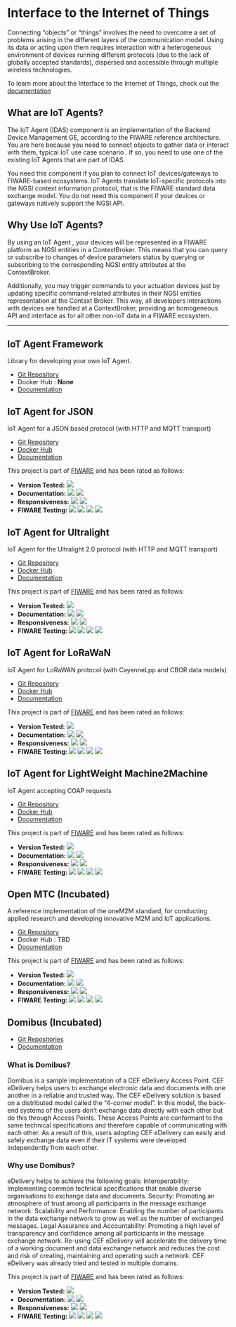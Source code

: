 # Interface to the Internet of Things

Connecting “objects” or “things” involves the need to overcome a set of problems arising in the different layers of the communication model. Using its data or acting upon them requires interaction with a heterogeneous environment of devices running different protocols (due to the lack of globally accepted standards), dispersed and accessible through multiple wireless technologies.

To learn more about the Interface to the Internet of Things, check out the [documentation](https://fiwaretourguide.readthedocs.io/en/latest/connection-to-the-internet-of-things/introduction/)

## What are IoT Agents?

The IoT Agent (IDAS) component is an implementation of the Backend Device Management GE, according to the FIWARE reference architecture. You are here because you need to connect objects to gather data or interact with them, typical IoT use case scenario . If so, you need to use one of the existing IoT Agents that are part of IDAS.

You need this component if you plan to connect IoT devices/gateways to FIWARE-based ecosystems. IoT Agents translate IoT-specific protocols into the NGSI context information protocol, that is the FIWARE standard data exchange model. You do not need this component if your devices or gateways natively support the NGSI API.

## Why Use IoT Agents?

By using an IoT Agent , your devices will be represented in a FIWARE platform as NGSI entities in a ContextBroker. This means that you can query or subscribe to changes of device parameters status by querying or subscribing to the corresponding NGSI entity attributes at the ContextBroker.

Additionally, you may trigger commands to your actuation devices just by updating specific command-related attributes in their NGSI entities representation at the Contaxt Broker. This way, all developers interactions with devices are handled at a ContextBroker, providing an homogeneous API and interface as for all other non-IoT data in a FIWARE ecosystem.


---

## IoT Agent Framework

Library for developing your own IoT Agent.

* [Git Repository](https://github.com/telefonicaid/iotagent-node-lib)
*  Docker Hub : **None**
* [Documentation](https://iotagent-node-lib.rtfd.io)



## IoT Agent for JSON

IoT Agent for a JSON based protocol (with HTTP and MQTT transport)

* [Git Repository](https://github.com/telefonicaid/iotagent-json)
* [Docker Hub](https://hub.docker.com/r/fiware/iotagent-json/)
* [Documentation](https://fiware-iotagent-json.rtfd.io)

This project is part of [FIWARE](http://fiware.org/) and has been rated as follows:

* **Version Tested:** ![ ](https://img.shields.io/badge/dynamic/json.svg?label=Version&url=https://jason-fox.github.io/Generic-Enablers/json/iotagent_json.json&query=$.version&colorB=blue)
* **Documentation:** ![ ](https://img.shields.io/badge/dynamic/json.svg?label=Completeness&url=https://jason-fox.github.io/Generic-Enablers/json/iotagent_json.json&query=$.docCompleteness&colorB=blue) ![ ](https://img.shields.io/badge/dynamic/json.svg?label=Usability&url=https://jason-fox.github.io/Generic-Enablers/json/iotagent_json.json&query=$.docSoundness&colorB=blue)
* **Responsiveness:** ![ ](https://img.shields.io/badge/dynamic/json.svg?label=Time%20to%20Respond&url=https://jason-fox.github.io/Generic-Enablers/json/iotagent_json.json&query=$.timeToCharge&colorB=blue) ![ ](https://img.shields.io/badge/dynamic/json.svg?label=Time%20to%20Fix&url=https://jason-fox.github.io/Generic-Enablers/json/iotagent_json.json&query=$.timeToFix&colorB=blue)
* **FIWARE Testing:** ![ ](https://img.shields.io/badge/dynamic/json.svg?label=Tests%20Passed&url=https://jason-fox.github.io/Generic-Enablers/json/iotagent_json.json&query=$.failureRate&colorB=blue)
![ ](https://img.shields.io/badge/dynamic/json.svg?label=Scalability&url=https://jason-fox.github.io/Generic-Enablers/json/iotagent_json.json&query=$.scalability&colorB=blue)
![ ](https://img.shields.io/badge/dynamic/json.svg?label=Performance&url=https://jason-fox.github.io/Generic-Enablers/json/iotagent_json.json&query=$.performance&colorB=blue)
![ ](https://img.shields.io/badge/dynamic/json.svg?label=Stability&url=https://jason-fox.github.io/Generic-Enablers/json/iotagent_json.json&query=$.stability&colorB=blue)


## IoT Agent for Ultralight

IoT Agent for the Ultralight 2.0 protocol (with HTTP and MQTT transport)

* [Git Repository](https://github.com/telefonicaid/iotagent-ul)
* [Docker Hub](https://hub.docker.com/r/fiware/iotagent-ul/)
* [Documentation](https://fiware-iotagent-ul.rtfd.io)

This project is part of [FIWARE](http://fiware.org/) and has been rated as follows:

* **Version Tested:** ![ ](https://img.shields.io/badge/dynamic/json.svg?label=Version&url=https://jason-fox.github.io/Generic-Enablers/json/iotagent_ul.json&query=$.version&colorB=blue)
* **Documentation:** ![ ](https://img.shields.io/badge/dynamic/json.svg?label=Completeness&url=https://jason-fox.github.io/Generic-Enablers/json/iotagent_ul.json&query=$.docCompleteness&colorB=blue) ![ ](https://img.shields.io/badge/dynamic/json.svg?label=Usability&url=https://jason-fox.github.io/Generic-Enablers/json/iotagent_ul.json&query=$.docSoundness&colorB=blue)
* **Responsiveness:** ![ ](https://img.shields.io/badge/dynamic/json.svg?label=Time%20to%20Respond&url=https://jason-fox.github.io/Generic-Enablers/json/iotagent_ul.json&query=$.timeToCharge&colorB=blue) ![ ](https://img.shields.io/badge/dynamic/json.svg?label=Time%20to%20Fix&url=https://jason-fox.github.io/Generic-Enablers/json/iotagent_ul.json&query=$.timeToFix&colorB=blue)
* **FIWARE Testing:** ![ ](https://img.shields.io/badge/dynamic/json.svg?label=Tests%20Passed&url=https://jason-fox.github.io/Generic-Enablers/json/iotagent_ul.json&query=$.failureRate&colorB=blue)
![ ](https://img.shields.io/badge/dynamic/json.svg?label=Scalability&url=https://jason-fox.github.io/Generic-Enablers/json/iotagent_ul.json&query=$.scalability&colorB=blue)
![ ](https://img.shields.io/badge/dynamic/json.svg?label=Performance&url=https://jason-fox.github.io/Generic-Enablers/json/iotagent_ul.json&query=$.performance&colorB=blue)
![ ](https://img.shields.io/badge/dynamic/json.svg?label=Stability&url=https://jason-fox.github.io/Generic-Enablers/json/iotagent_ul.json&query=$.stability&colorB=blue)

## IoT Agent for LoRaWaN

IoT Agent for LoRaWAN protocol (with CayenneLpp and CBOR data models)

* [Git Repository](https://github.com/Atos-Research-and-Innovation/IoTagent-LoRaWAN)
* [Docker Hub](https://hub.docker.com/r/ioeari/iotagent-lora/)
* [Documentation](https://fiware-lorawan.rtfd.io)

This project is part of [FIWARE](http://fiware.org/) and has been rated as follows:

* **Version Tested:** ![ ](https://img.shields.io/badge/dynamic/json.svg?label=Version&url=https://jason-fox.github.io/Generic-Enablers/json/iotagent_LoRa.json&query=$.version&colorB=blue)
* **Documentation:** ![ ](https://img.shields.io/badge/dynamic/json.svg?label=Completeness&url=https://jason-fox.github.io/Generic-Enablers/json/iotagent_LoRa.json&query=$.docCompleteness&colorB=blue) ![ ](https://img.shields.io/badge/dynamic/json.svg?label=Usability&url=https://jason-fox.github.io/Generic-Enablers/json/iotagent_LoRa.json&query=$.docSoundness&colorB=blue)
* **Responsiveness:** ![ ](https://img.shields.io/badge/dynamic/json.svg?label=Time%20to%20Respond&url=https://jason-fox.github.io/Generic-Enablers/json/iotagent_LoRa.json&query=$.timeToCharge&colorB=blue) ![ ](https://img.shields.io/badge/dynamic/json.svg?label=Time%20to%20Fix&url=https://jason-fox.github.io/Generic-Enablers/json/iotagent_LoRa.json&query=$.timeToFix&colorB=blue)
* **FIWARE Testing:** ![ ](https://img.shields.io/badge/dynamic/json.svg?label=Tests%20Passed&url=https://jason-fox.github.io/Generic-Enablers/json/iotagent_LoRa.json&query=$.failureRate&colorB=blue)
![ ](https://img.shields.io/badge/dynamic/json.svg?label=Scalability&url=https://jason-fox.github.io/Generic-Enablers/json/iotagent_LoRa.json&query=$.scalability&colorB=blue)
![ ](https://img.shields.io/badge/dynamic/json.svg?label=Performance&url=https://jason-fox.github.io/Generic-Enablers/json/iotagent_LoRa.json&query=$.performance&colorB=blue)
![ ](https://img.shields.io/badge/dynamic/json.svg?label=Stability&url=https://jason-fox.github.io/Generic-Enablers/json/iotagent_LoRa.json&query=$.stability&colorB=blue)

## IoT Agent for LightWeight Machine2Machine

IoT Agent accepting COAP requests

* [Git Repository](https://github.com/telefonicaid/lightweightm2m-iotagent)
* [Docker Hub](https://hub.docker.com/r/fiware/lightweightm2m-iotagent/)
* [Documentation](https://fiware-iotagent-lwm2m.rtfd.io)

This project is part of [FIWARE](http://fiware.org/) and has been rated as follows:

* **Version Tested:** ![ ](https://img.shields.io/badge/dynamic/json.svg?label=Version&url=https://jason-fox.github.io/Generic-Enablers/json/iotagent_LWM2M.json&query=$.version&colorB=blue)
* **Documentation:** ![ ](https://img.shields.io/badge/dynamic/json.svg?label=Completeness&url=https://jason-fox.github.io/Generic-Enablers/json/iotagent_LWM2M.json&query=$.docCompleteness&colorB=blue) ![ ](https://img.shields.io/badge/dynamic/json.svg?label=Usability&url=https://jason-fox.github.io/Generic-Enablers/json/iotagent_LWM2M.json&query=$.docSoundness&colorB=blue)
* **Responsiveness:** ![ ](https://img.shields.io/badge/dynamic/json.svg?label=Time%20to%20Respond&url=https://jason-fox.github.io/Generic-Enablers/json/iotagent_LWM2M.json&query=$.timeToCharge&colorB=blue) ![ ](https://img.shields.io/badge/dynamic/json.svg?label=Time%20to%20Fix&url=https://jason-fox.github.io/Generic-Enablers/json/iotagent_LWM2M.json&query=$.timeToFix&colorB=blue)
* **FIWARE Testing:** ![ ](https://img.shields.io/badge/dynamic/json.svg?label=Tests%20Passed&url=https://jason-fox.github.io/Generic-Enablers/json/iotagent_LWM2M.json&query=$.failureRate&colorB=blue)
![ ](https://img.shields.io/badge/dynamic/json.svg?label=Scalability&url=https://jason-fox.github.io/Generic-Enablers/json/iotagent_LWM2M.json&query=$.scalability&colorB=blue)
![ ](https://img.shields.io/badge/dynamic/json.svg?label=Performance&url=https://jason-fox.github.io/Generic-Enablers/json/iotagent_LWM2M.json&query=$.performance&colorB=blue)
![ ](https://img.shields.io/badge/dynamic/json.svg?label=Stability&url=https://jason-fox.github.io/Generic-Enablers/json/iotagent_LWM2M.json&query=$.stability&colorB=blue)

## Open MTC (Incubated)

A reference implementation of the oneM2M standard, for conducting applied research and developing innovative M2M and IoT applications.

* [Git Repository](https://github.com/OpenMTC/OpenMTC)
* Docker Hub : TBD
* [Documentation](http://www.openmtc.org/doc.html)

This project is part of [FIWARE](http://fiware.org/) and has been rated as follows:

* **Version Tested:** ![ ](https://img.shields.io/badge/dynamic/json.svg?label=Version&url=https://jason-fox.github.io/Generic-Enablers/json/open_mtc.json&query=$.version&colorB=blue)
* **Documentation:** ![ ](https://img.shields.io/badge/dynamic/json.svg?label=Completeness&url=https://jason-fox.github.io/Generic-Enablers/json/open_mtc.json&query=$.docCompleteness&colorB=blue) ![ ](https://img.shields.io/badge/dynamic/json.svg?label=Usability&url=https://jason-fox.github.io/Generic-Enablers/json/open_mtc.json&query=$.docSoundness&colorB=blue)
* **Responsiveness:** ![ ](https://img.shields.io/badge/dynamic/json.svg?label=Time%20to%20Respond&url=https://jason-fox.github.io/Generic-Enablers/json/open_mtc.json&query=$.timeToCharge&colorB=blue) ![ ](https://img.shields.io/badge/dynamic/json.svg?label=Time%20to%20Fix&url=https://jason-fox.github.io/Generic-Enablers/json/open_mtc.json&query=$.timeToFix&colorB=blue)
* **FIWARE Testing:** ![ ](https://img.shields.io/badge/dynamic/json.svg?label=Tests%20Passed&url=https://jason-fox.github.io/Generic-Enablers/json/open_mtc.json&query=$.failureRate&colorB=blue)
![ ](https://img.shields.io/badge/dynamic/json.svg?label=Scalability&url=https://jason-fox.github.io/Generic-Enablers/json/open_mtc.json&query=$.scalability&colorB=blue)
![ ](https://img.shields.io/badge/dynamic/json.svg?label=Performance&url=https://jason-fox.github.io/Generic-Enablers/json/open_mtc.json&query=$.performance&colorB=blue)
![ ](https://img.shields.io/badge/dynamic/json.svg?label=Stability&url=https://jason-fox.github.io/Generic-Enablers/json/open_mtc.json&query=$.stability&colorB=blue)

## Domibus (Incubated)

* [Git Repositories](https://ec.europa.eu/cefdigital/code/projects/EDELIVERY/repos/domibus)
* [Documentation](https://ec.europa.eu/cefdigital/wiki/display/CEFDIGITAL/Domibus)

### What is Domibus?

Domibus is a sample implementation of a CEF eDelivery Access Point. CEF eDelivery helps users to exchange electronic data and documents with one another in a reliable and trusted way. The CEF eDelivery solution is based on a distributed model called the “4-corner model”. In this model, the back-end systems of the users don’t exchange data directly with each other but do this through Access Points. These Access Points are conformant to the same technical specifications and therefore capable of communicating with each other. As a result of this, users adopting CEF eDelivery can easily and safely exchange data even if their IT systems were developed independently from each other.

### Why use Domibus?

eDelivery helps to achieve the following goals:
Interoperability: Implementing common technical specifications that enable diverse organisations to exchange data and documents.
Security: Promoting an atmosphere of trust among all participants in the message exchange network.
Scalability and Performance: Enabling the number of participants in the data exchange network to grow as well as the number of exchanged messages.
Legal Assurance and Accountability: Promoting a high level of transparency and confidence among all participants in the message exchange network.
Re-using CEF eDelivery will accelerate the delivery time of a working document and data exchange network and reduces the cost and risk of creating, maintaining and operating such a network. CEF eDelivery was already tried and tested in multiple domains.

This project is part of [FIWARE](http://fiware.org/) and has been rated as follows:

* **Version Tested:** ![ ](https://img.shields.io/badge/dynamic/json.svg?label=Version&url=https://jason-fox.github.io/Generic-Enablers/json/domibus.json&query=$.version&colorB=blue)
* **Documentation:** ![ ](https://img.shields.io/badge/dynamic/json.svg?label=Completeness&url=https://jason-fox.github.io/Generic-Enablers/json/domibus.json&query=$.docCompleteness&colorB=blue) ![ ](https://img.shields.io/badge/dynamic/json.svg?label=Usability&url=https://jason-fox.github.io/Generic-Enablers/json/domibus.json&query=$.docSoundness&colorB=blue)
* **Responsiveness:** ![ ](https://img.shields.io/badge/dynamic/json.svg?label=Time%20to%20Respond&url=https://jason-fox.github.io/Generic-Enablers/json/domibus.json&query=$.timeToCharge&colorB=blue) ![ ](https://img.shields.io/badge/dynamic/json.svg?label=Time%20to%20Fix&url=https://jason-fox.github.io/Generic-Enablers/json/domibus.json&query=$.timeToFix&colorB=blue)
* **FIWARE Testing:** ![ ](https://img.shields.io/badge/dynamic/json.svg?label=Tests%20Passed&url=https://jason-fox.github.io/Generic-Enablers/json/domibus.json&query=$.failureRate&colorB=blue)
![ ](https://img.shields.io/badge/dynamic/json.svg?label=Scalability&url=https://jason-fox.github.io/Generic-Enablers/json/domibus.json&query=$.scalability&colorB=blue)
![ ](https://img.shields.io/badge/dynamic/json.svg?label=Performance&url=https://jason-fox.github.io/Generic-Enablers/json/domibus.json&query=$.performance&colorB=blue)
![ ](https://img.shields.io/badge/dynamic/json.svg?label=Stability&url=https://jason-fox.github.io/Generic-Enablers/json/domibus.json&query=$.stability&colorB=blue)

